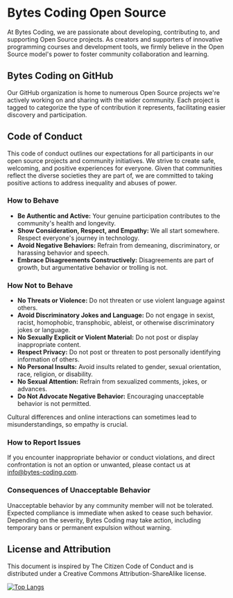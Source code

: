 # Bytes Coding Open Source

At Bytes Coding, we are passionate about developing, contributing to, and supporting Open Source projects. As creators and supporters of innovative programming courses and development tools, we firmly believe in the Open Source model's power to foster community collaboration and learning.

## Bytes Coding on GitHub

Our GitHub organization is home to numerous Open Source projects we're actively working on and sharing with the wider community. Each project is tagged to categorize the type of contribution it represents, facilitating easier discovery and participation.

## Code of Conduct

This code of conduct outlines our expectations for all participants in our open source projects and community initiatives. We strive to create safe, welcoming, and positive experiences for everyone. Given that communities reflect the diverse societies they are part of, we are committed to taking positive actions to address inequality and abuses of power.

### How to Behave

- **Be Authentic and Active:** Your genuine participation contributes to the community's health and longevity.
- **Show Consideration, Respect, and Empathy:** We all start somewhere. Respect everyone's journey in technology.
- **Avoid Negative Behaviors:** Refrain from demeaning, discriminatory, or harassing behavior and speech.
- **Embrace Disagreements Constructively:** Disagreements are part of growth, but argumentative behavior or trolling is not.

### How Not to Behave

- **No Threats or Violence:** Do not threaten or use violent language against others.
- **Avoid Discriminatory Jokes and Language:** Do not engage in sexist, racist, homophobic, transphobic, ableist, or otherwise discriminatory jokes or language.
- **No Sexually Explicit or Violent Material:** Do not post or display inappropriate content.
- **Respect Privacy:** Do not post or threaten to post personally identifying information of others.
- **No Personal Insults:** Avoid insults related to gender, sexual orientation, race, religion, or disability.
- **No Sexual Attention:** Refrain from sexualized comments, jokes, or advances.
- **Do Not Advocate Negative Behavior:** Encouraging unacceptable behavior is not permitted.

Cultural differences and online interactions can sometimes lead to misunderstandings, so empathy is crucial.

### How to Report Issues

If you encounter inappropriate behavior or conduct violations, and direct confrontation is not an option or unwanted, please contact us at info@bytes-coding.com.

### Consequences of Unacceptable Behavior

Unacceptable behavior by any community member will not be tolerated. Expected compliance is immediate when asked to cease such behavior. Depending on the severity, Bytes Coding may take action, including temporary bans or permanent expulsion without warning.

## License and Attribution

This document is inspired by The Citizen Code of Conduct and is distributed under a Creative Commons Attribution-ShareAlike license.


[![Top Langs](https://github-readme-stats.vercel.app/api/top-langs/?username=carinaschoppe&layout=compact&theme=github_dark&langs_count=8)](https://github.com/anuraghazra/github-readme-stats)


